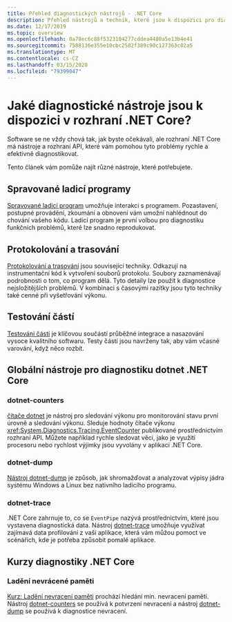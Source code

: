 ```yaml
---
title: Přehled diagnostických nástrojů - .NET Core
description: Přehled nástrojů a technik, které jsou k dispozici pro diagnostiku aplikací .NET Core.
ms.date: 12/17/2019
ms.topic: overview
ms.openlocfilehash: 0a78ec6c88f5323104277cddea4480a5e13b4e41
ms.sourcegitcommit: 7588136e355e10cbc2582f389c90c127363c02a5
ms.translationtype: MT
ms.contentlocale: cs-CZ
ms.lasthandoff: 03/15/2020
ms.locfileid: "79399047"
---
```

# <a name="what-diagnostic-tools-are-available-in-net-core"></a>Jaké diagnostické nástroje jsou k dispozici v rozhraní .NET Core?

Software se ne vždy chová tak, jak byste očekávali, ale rozhraní .NET Core má nástroje a rozhraní API, které vám pomohou tyto problémy rychle a efektivně diagnostikovat.

Tento článek vám pomůže najít různé nástroje, které potřebujete.

## <a name="managed-debuggers"></a>Spravované ladicí programy

[Spravované ladicí program](managed-debuggers.md) umožňuje interakci s programem. Pozastavení, postupné provádění, zkoumání a obnovení vám umožní nahlédnout do chování vašeho kódu. Ladicí program je první volbou pro diagnostiku funkčních problémů, které lze snadno reprodukovat.

## <a name="logging-and-tracing"></a>Protokolování a trasování

[Protokolování a trasování](logging-tracing.md) jsou související techniky. Odkazují na instrumentační kód k vytvoření souborů protokolu. Soubory zaznamenávají podrobnosti o tom, co program dělá. Tyto detaily lze použít k diagnostice nejsložitějších problémů. V kombinaci s časovými razítky jsou tyto techniky také cenné při vyšetřování výkonu.

## <a name="unit-testing"></a>Testování částí

[Testování částí](../testing/index.md) je klíčovou součástí průběžné integrace a nasazování vysoce kvalitního softwaru. Testy částí jsou navrženy tak, aby vám včasné varování, když něco rozbít.

## <a name="net-core-dotnet-diagnostic-global-tools"></a>Globální nástroje pro diagnostiku dotnet .NET Core

### <a name="dotnet-counters"></a>dotnet-counters

[čítače dotnet](dotnet-counters.md) je nástroj pro sledování výkonu pro monitorování stavu první úrovně a sledování výkonu. Sleduje hodnoty čítače výkonu <xref:System.Diagnostics.Tracing.EventCounter> publikované prostřednictvím rozhraní API. Můžete například rychle sledovat věci, jako je využití procesoru nebo rychlost výjimky jsou vyvolány v aplikaci .NET Core.

### <a name="dotnet-dump"></a>dotnet-dump

[Nástroj dotnet-dump](dotnet-dump.md) je způsob, jak shromažďovat a analyzovat výpisy jádra systému Windows a Linux bez nativního ladicího programu.

### <a name="dotnet-trace"></a>dotnet-trace

.NET Core zahrnuje to, co se `EventPipe` nazývá prostřednictvím, které jsou vystavena diagnostická data. Nástroj [dotnet-trace](dotnet-trace.md) umožňuje využívat zajímavá data profilování z vaší aplikace, která vám můžou pomoct ve scénářích, kde je potřeba způsobit pomalé aplikace.

## <a name="net-core-diagnostics-tutorials"></a>Kurzy diagnostiky .NET Core

### <a name="debug-a-memory-leak"></a>Ladění nevrácené paměti

[Kurz: Ladění nevracení paměti](debug-memory-leak.md) prochází hledání min. nevracení paměti. Nástroj [dotnet-counters](dotnet-counters.md) se používá k potvrzení nevracení a nástroj [dotnet-dump](dotnet-dump.md) se používá k diagnostice nevracení.
